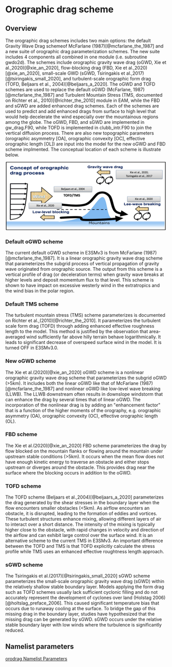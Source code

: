 # Orographic drag scheme

## Overview

The orographic drag schemes includes two main options: the default Gravity Wave Drag schemeof McFarlane (1987)[@mcfarlane_the_1987] and a new suite of orographic drag parameterization schemes. The new suite includes 4 components all combined in one module (i.e. subroutine gwdo2d). The schemes include orographic gravity wave drag (oGWD, Xie et al.,2020)[@xie_an_2020], flow-blocking drag (FBD, Xie et al.,2020)[@xie_an_2020], small-scale GWD (sGWD, Tsiringakis et al.,2017)[@tsiringakis_small_2020], and turbulent-scale orographic form drag (TOFD, Beljaars et al., 2004)[@beljaars_a_2020]. The oGWD and TOFD schemes are used to replace the default oGWD (McFarlane, 1987)[@mcfarlane_the_1987] and Turbulent Mountain Stress (TMS, documented on Richter et al., 2010)[@richter_the_2010] module in EAM, while the FBD and sGWD are added enhanced drag schemes. Each of the schemes are used to predict and add enhanced drags from surface to high level that would help decelerate the wind especially over the mountainous regions among the globe. The oGWD, FBD, and sGWD are implemented in gw_drag.F90, while TOFD is implemented in clubb_intr.F90 to join the vertical diffusion process. There are also new topographic parameters (orographic asymmetry [OA], orographic convexity [OC], effective orographic length [OL]) are input into the model for the new oGWD and FBD scheme implmented. The conceptual location of each scheme is illustrate below.

![orodrag figure](../figures/orodrag.png)

### Default oGWD scheme

The current default oGWD scheme in E3SMv3 is from McFarlane (1987)[@mcfarlane_the_1987]. It is a linear orographic gravity wave drag scheme that parameterizes the subgrid process of vertical propagation of gravity wave originated from orographic source. The output from this scheme is a vertical profile of drag (or deceleration terms) when gravity wave breaks at higher levels and deposit momemtum flux to that level. This scheme is shown to have impact on excessive westerly wind in the extratropics and the wind bias in the polar region.

### Default TMS scheme

The turbulent mountain stress (TMS) scheme parameterizes is documented on Richter et al.,(2010)[@richter_the_2010]. It parameterizes the turbulent scale form drag (TOFD) through adding enhanced effective roughness length to the model. This method is justified by the observation that area-averaged wind sufficiently far above hilly terrain behave logarithmically. It leads to significant decrease of overspeed surface wind in the model. It is turned OFF in E3SMv3.0.

### New oGWD scheme

The Xie et al.(2020)[@xie_an_2020] oGWD scheme is a nonlinear orographic gravity wave drag scheme that parameterizes the subgrid oGWD (>5km). It includes both the linear oGWD like that of McFarlane (1987)[@mcfarlane_the_1987] and nonlinear oGWD like low-level wave breaking (LLWB). The LLWB downstream often results in downslope windstorm that can enhance the drag by several times that of linear oGWD. The incorporation of the nonlinear drag is by adding an "enhancement factor" that is a function of the higher moments of the orography, e.g. orographic asymmetry (OA), orographic convexity (OC), effective orographic length (OL).

### FBD scheme

The Xie et al.(2020)[@xie_an_2020] FBD scheme parameterizes the drag by flow blocked on the mountain flanks or flowing around the mountain under upstream stable conditions (>5km). It occurs when the mean flow does not have enough kinetic energy to traverse an obstacle and either stops upstream or diverges around the obstacle. This provides drag near the surface where the blocking occurs in addition to the oGWD.

### TOFD scheme

The TOFD scheme (Beljaars et al.,2004)[@beljaars_a_2020] parameterizes the drag generated by the shear stresses in the boundary layer when the flow encounters smaller obstacles (<5km). As airflow encounters an obstacle, it is disrupted, leading to the formation of eddies and vortices. These turbulent structures enhance mixing, allowing different layers of air to interact over a short distance. The intensity of the mixing is typically higher close to the obstacle, with rapid changes in velocity and direction of the airflow and can exhibit large control over the surface wind. It is an alternative scheme to the current TMS in E3SMv3. An important difference between the TOFD and TMS is that TOFD explicitly calculate the stress profile while TMS uses an enhanced effective roughtness length approach.

### sGWD scheme

The Tsiringakis et al.(2017)[@tsiringakis_small_2020] sGWD scheme parameterizes the small-scale orographic gravity wave drag (sGWD) within the relatively shallow stable boundary layer. Models applying the form drag such as TOFD schemes usually lack sufficient cyclonic filling and do not accurately represent the development of cyclones over land (Holstag 2006)[@holtslag_preface_2006]. This caused significant temperature bias that occurs due to runaway cooling at the surface. To bridge the gap of this missing drag in the boundary layer, studies have hypothesized that the missing drag can be generated by sGWD. sGWD occurs under the relative stable boundary layer with low winds where the turbulence is significantly reduced.

## Namelist parameters

[orodrag Namelist Parameters](../user-guide/namelist_parameters.md#orographic-drag-schemes)
